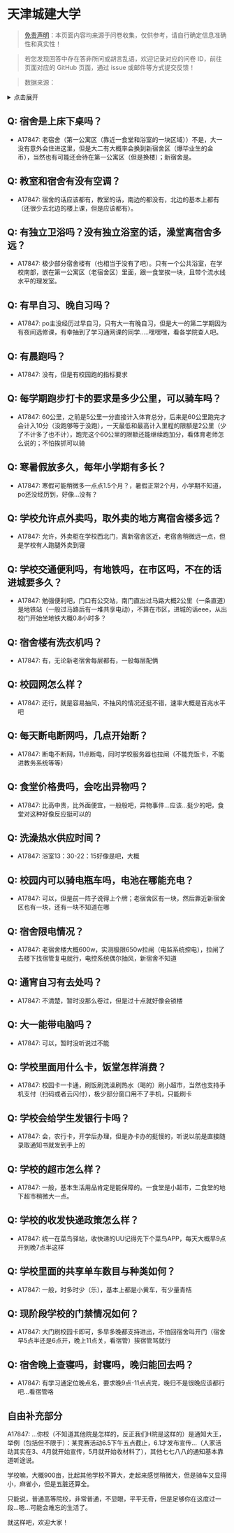 # 天津城建大学

> [免责声明](https://colleges.chat/#_3)：本页面内容均来源于问卷收集，仅供参考，请自行确定信息准确性和真实性！

> 若您发现回答中存在答非所问或胡言乱语，欢迎记录对应的问卷 ID，前往页面对应的 GitHub 页面，通过 issue 或邮件等方式提交反馈！

> 数据来源：

<details><summary>点击展开</summary>
<ul>
<li>A17847: 匿名 (2023 年 06 月)</li>
</ul>
</details>

## Q: 宿舍是上床下桌吗？

- A17847: 老宿舍（第一公寓区（靠近一食堂和浴室的一块区域））不是，大一没有意外会住进这里，但是大二有大概率会换到新宿舍区（爆毕业生的金币），当然也有可能还会待在第一公寓区（但是换楼）；新宿舍是。

## Q: 教室和宿舍有没有空调？

- A17847: 宿舍的话应该都有，教室的话，南边的都没有，北边的基本上都有（还很少去北边的楼上课，但是应该都有）。

## Q: 有独立卫浴吗？没有独立浴室的话，澡堂离宿舍多远？

- A17847: 极少部分宿舍楼有（也相当于没有了吧）。只有一个公共浴室，在学校南部，嵌在第一公寓区（老宿舍区）里面，跟一食堂挨一块，且带个流水线水平的理发室。

## Q: 有早自习、晚自习吗？

- A17847: po主没经历过早自习，只有大一有晚自习，但是大一的第二学期因为有夜间选修课，有幸抽到了学习通网课的同学.....嘿嘿嘿，看各学院查人吧。

## Q: 有晨跑吗？

- A17847: 没有，但是有校园跑的指标要求

## Q: 每学期跑步打卡的要求是多少公里，可以骑车吗？

- A17847: 60公里，之前是5公里一分直接计入体育总分，后来是60公里跑完才会计入10分（没跑够等于没跑），一天最低和最高计入里程的限额是2公里（少了不计多了也不计），跑完这个60公里的限额还能继续跑加分，看体育老师怎么说的；不怕挨抓可以骑

## Q: 寒暑假放多久，每年小学期有多长？

- A17847: 寒假可能稍微多一点点1.5个月？，暑假正常2个月，小学期不知道，po还没经历到，好像...没有？

## Q: 学校允许点外卖吗，取外卖的地方离宿舍楼多远？

- A17847: 允许，外卖柜在学校西北门，离新宿舍区近，老宿舍稍微远一点，但是学校有人跑腿外卖到寝

## Q: 学校交通便利吗，有地铁吗，在市区吗，不在的话进城要多久？

- A17847: 勉强便利吧，门口有公交站，南门直出过马路大概2公里（一条直道）是地铁站（一般过马路后有一堆共享电动），不算在市区，进城的话eee，从出校门开始坐地铁大概0.8小时多？

## Q: 宿舍楼有洗衣机吗？

- A17847: 有，无论新老宿舍每层都有，一般每层配俩

## Q: 校园网怎么样？

- A17847: 还行，就是容易抽风，不抽风的情况还挺不错，速率大概是百兆水平吧

## Q: 每天断电断网吗，几点开始断？

- A17847: 断电不断网，11点断电，同时学校服务器也拉闸（不能充饭卡，不能进教务系统等等）

## Q: 食堂价格贵吗，会吃出异物吗？

- A17847: 比高中贵，比外面便宜，一般般吧，异物事件...应该...挺少的吧，食堂对这种好像反应挺可以的

## Q: 洗澡热水供应时间？

- A17847: 浴室13：30-22：15好像是吧，大概

## Q: 校园内可以骑电瓶车吗，电池在哪能充电？

- A17847: 可以，但是前一阵子说得上个牌；老宿舍区有一块，然后靠近新宿舍区也有一块，还有一块不知道在哪

## Q: 宿舍限电情况？

- A17847: 老宿舍楼大概600w，实测极限650w拉闸（电监系统控电），拉闸了去楼下找宿管复电就行，电控系统偶尔抽风，新宿舍不知道

## Q: 通宵自习有去处吗？

- A17847: 不清楚，暂时没那么卷过，但是过十点就好像会锁楼

## Q: 大一能带电脑吗？

- A17847: 可以，暂时没听说过不能

## Q: 学校里面用什么卡，饭堂怎样消费？

- A17847: 校园卡一卡通，刷饭刷洗澡刷热水（喝的）刷小超市，当然也支持手机支付（扫码或者云闪付），极少部分窗口用不了手机，只能刷卡

## Q: 学校会给学生发银行卡吗？

- A17847: 会，农行卡，开学后办理，但是办卡办的挺慢的，听说以前是直接随录取通知书就发到手上的

## Q: 学校的超市怎么样？

- A17847: 一般，基本生活用品肯定是能保障的。一食堂是小超市，二食堂的地下超市稍微大一点。

## Q: 学校的收发快递政策怎么样？

- A17847: 统一在菜鸟驿站，收快递的UU记得先下个菜鸟APP，每天大概早9点开到晚7点半这样

## Q: 学校里面的共享单车数目与种类如何？

- A17847: 一般，时多时少（乐），基本上都是小黄车，有少量青桔

## Q: 现阶段学校的门禁情况如何？

- A17847: 大门刷校园卡即可，多早多晚都支持进出，不怕回宿舍叫开门（宿舍早5点半还是6点开，晚上11点关，看宿管）挨宿管骂就行

## Q: 宿舍晚上查寝吗，封寝吗，晚归能回去吗？

- A17847: 有学习通定位晚点名，要求晚9点-11点点完，晚归不是很晚应该都行吧...看宿管咯

## 自由补充部分

A17847: ...你校（不知道其他院是怎样的，反正我们H院是这样的）是通知大王，举例（包括但不限于）：某竞赛活动6.5下午五点截止，6.1才发布宣传...（人家活动其实在3、4月就开始宣传，5月就开始收材料了），其他七七八八的通知基本靠道听途说。

学校嘛，大概900亩，比起其他学校不算大，走起来感觉稍微大，但是骑车又显得小，麻雀小，但是五脏还算全。

只能说，普通高等院校，非常普通，不显眼，平平无奇，但是足够你在这度过一段...嗯...可能会难忘的生活了。

就这样吧，欢迎大家！